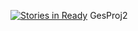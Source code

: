 [![Stories in Ready](https://badge.waffle.io/constantne/GesProj2.png?label=ready&title=Ready)](https://waffle.io/constantne/GesProj2?utm_source=badge)
GesProj2
